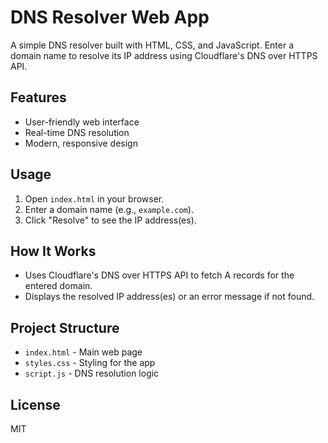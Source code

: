 # DNS Resolver Web App

A simple DNS resolver built with HTML, CSS, and JavaScript. Enter a domain name to resolve its IP address using Cloudflare's DNS over HTTPS API.

## Features
- User-friendly web interface
- Real-time DNS resolution
- Modern, responsive design

## Usage
1. Open `index.html` in your browser.
2. Enter a domain name (e.g., `example.com`).
3. Click "Resolve" to see the IP address(es).

## How It Works
- Uses Cloudflare's DNS over HTTPS API to fetch A records for the entered domain.
- Displays the resolved IP address(es) or an error message if not found.

## Project Structure
- `index.html` - Main web page
- `styles.css` - Styling for the app
- `script.js` - DNS resolution logic

## License
MIT
